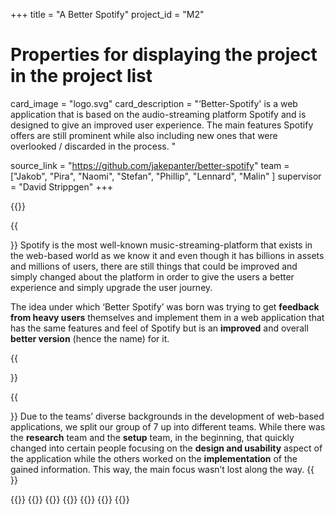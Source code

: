 +++
title = "A Better Spotify"
project_id = "M2"

# Properties for displaying the project in the project list
card_image = "logo.svg"
card_description = "‘Better-Spotify' is a web application that is based on the audio-streaming platform Spotify and is designed to give an improved user experience. The main features Spotify offers are still prominent while also including new ones that were overlooked / discarded in the process. "

source_link = "https://github.com/jakepanter/better-spotify"
team = ["Jakob", "Pira", "Naomi", "Stefan", "Phillip", "Lennard", "Malin" ]
supervisor = "David Strippgen"
+++

{{<mediathek id="73fc815213cba6193247e9f2e057d364" title="Presentation">}}

{{<section title="Our Objective">}}
Spotify is the most well-known music-streaming-platform that exists in the web-based world as we know it and even though it has billions in assets and millions of users, there are still things that could be improved and simply changed about the platform in order to give the users a better experience and simply upgrade the user journey. 

The idea under which ‘Better Spotify’ was born was trying to get **feedback from heavy users** themselves and implement them in a web application that has the same features and feel of Spotify but is an **improved** and overall **better version** (hence the name) for it.

{{</section >}}

{{<section title="The Team">}}
Due to the teams’ diverse backgrounds in the development of web-based applications, we split our group of 7 up into different teams. While there was the **research** team and the **setup** team, in the beginning, that quickly changed into certain people focusing on the **design and usability** aspect of the application while the others worked on the **implementation** of the gained information. This way, the main focus wasn’t lost along the way.
{{</section >}}

{{<gallery>}}
{{<team-member image="alain.png" name="Alain">}}
{{<team-member image="david.jpg" name="David">}}
{{<team-member image="flo.jpg" name="Florian">}}
{{<team-member image="lena.png" name="Lena">}}
{{<team-member image="samuel.png" name="Samuel">}}
{{</gallery>}}

